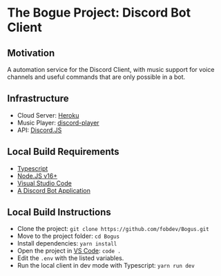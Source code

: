 # The Bogue Project: Discord Bot Client
## Motivation
A automation service for the Discord Client, with music support for voice channels and useful commands that are only possible in a bot.

## Infrastructure
 - Cloud Server: [Heroku](https://heroku.com)
 - Music Player: [discord-player](https://www.npmjs.com/package/discord-player)
 - API: [Discord.JS](https://discord.js.org/)

## Local Build Requirements
- [Typescript](https://www.typescriptlang.org/)
- [Node.JS v16+](https://nodejs.org/en/)
- [Visual Studio Code](https://code.visualstudio.com/)
- [A Discord Bot Application](https://discord.com/developers/)

## Local Build Instructions
 - Clone the project: ``git clone https://github.com/fobdev/Bogus.git``
 - Move to the project folder: ``cd Bogus``
 - Install dependencies: ``yarn install``
 - Open the project in [VS Code](https://code.visualstudio.com/): ``code .``
 - Edit the ``.env`` with the listed variables.
 - Run the local client in dev mode with Typescript: ``yarn run dev``
